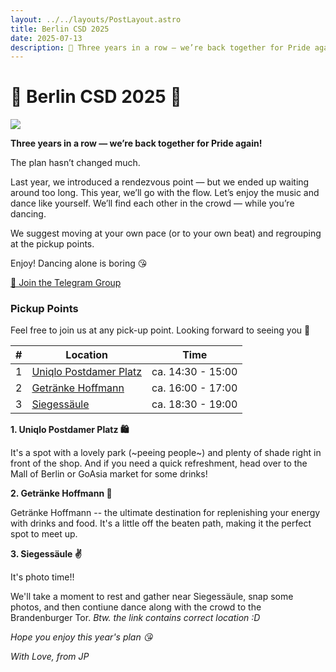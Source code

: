 ```yaml
---
layout: ../../layouts/PostLayout.astro
title: Berlin CSD 2025
date: 2025-07-13
description: 👗 Three years in a row — we’re back together for Pride again! 🌈
---
```


# 👗 Berlin CSD 2025 🌈

<img class="contrast" src="/images/csd-25.png"/>

**Three years in a row — we’re back together for Pride again!**

The plan hasn’t changed much.

Last year, we introduced a rendezvous point — but we ended up waiting around too long.
This year, we’ll go with the flow. Let’s enjoy the music and dance like yourself.
We’ll find each other in the crowd — while you’re dancing.

We suggest moving at your own pace (or to your own beat) and regrouping at the pickup points.

Enjoy! Dancing alone is boring 😘

<a class="button" href="https://t.me/+etNU2AmZZUQ1NTU6">💬 Join the Telegram Group</a>

### Pickup Points

Feel free to join us at any pick-up point. Looking forward to seeing you 💋

| #   | Location                                                        | Time              |
| --- | --------------------------------------------------------------- | ----------------- |
| 1   | [Uniqlo Postdamer Platz](https://goo.gl/maps/dK3giNtiu65SvzvYA) | ca. 14:30 - 15:00 |
| 2   | [Getränke Hoffmann](https://goo.gl/maps/2Adnfq4s3mk55NE79)      | ca. 16:00 - 17:00 |
| 3   | [Siegessäule](https://maps.app.goo.gl/4LoatRw3fSPGVeRV9)        | ca. 18:30 - 19:00 |


**1. Uniqlo Postdamer Platz 🛍️**

It's a spot with a lovely park (~peeing people~) and plenty of shade right in front of the shop. And if you need a quick refreshment, head over to the Mall of Berlin or GoAsia market for some drinks!

**2. Getränke Hoffmann 🍺**

Getränke Hoffmann -- the ultimate destination for replenishing your energy with drinks and food. It's a little off the beaten path, making it the perfect spot to meet up.

**3. Siegessäule ✌️**

It's photo time!!

We'll take a moment to rest and gather near Siegessäule, snap some photos, and then contiune dance along with the crowd to the Brandenburger Tor. _Btw. the link contains correct location :D_

*Hope you enjoy this year's plan 😘*

*With Love, from JP*